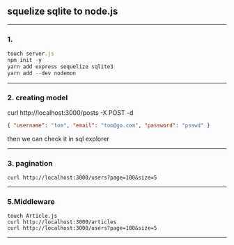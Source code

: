 ## squelize sqlite to node.js

---

### 1.

```javascript
touch server.js
npm init -y
yarn add express sequelize sqlite3
yarn add --dev nodemon
```

---

### 2. creating model

curl http://localhost:3000/posts -X POST -d <json query>

```json
{ "username": "tom", "email": "tom@go.com", "password": "psswd" }
```

then we can check it in sql explorer

---

### 3. pagination

```console
curl http://localhost:3000/users?page=100&size=5
```

---

### 5.Middleware

```console
touch Article.js
curl http://localhost:3000/articles
curl http://localhost:3000/users?page=100&size=5
```

---
